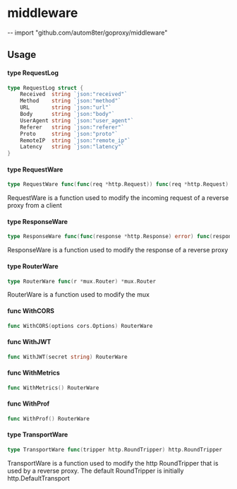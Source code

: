 # middleware
--
    import "github.com/autom8ter/goproxy/middleware"


## Usage

#### type RequestLog

```go
type RequestLog struct {
	Received  string `json:"received"`
	Method    string `json:"method"`
	URL       string `json:"url"`
	Body      string `json:"body"`
	UserAgent string `json:"user_agent"`
	Referer   string `json:"referer"`
	Proto     string `json:"proto"`
	RemoteIP  string `json:"remote_ip"`
	Latency   string `json:"latency"`
}
```


#### type RequestWare

```go
type RequestWare func(func(req *http.Request)) func(req *http.Request)
```

RequestWare is a function used to modify the incoming request of a reverse proxy
from a client

#### type ResponseWare

```go
type ResponseWare func(func(response *http.Response) error) func(response *http.Response) error
```

ResponseWare is a function used to modify the response of a reverse proxy

#### type RouterWare

```go
type RouterWare func(r *mux.Router) *mux.Router
```

RouterWare is a function used to modify the mux

#### func  WithCORS

```go
func WithCORS(options cors.Options) RouterWare
```

#### func  WithJWT

```go
func WithJWT(secret string) RouterWare
```

#### func  WithMetrics

```go
func WithMetrics() RouterWare
```

#### func  WithProf

```go
func WithProf() RouterWare
```

#### type TransportWare

```go
type TransportWare func(tripper http.RoundTripper) http.RoundTripper
```

TransportWare is a function used to modify the http RoundTripper that is used by
a reverse proxy. The default RoundTripper is initially http.DefaultTransport
